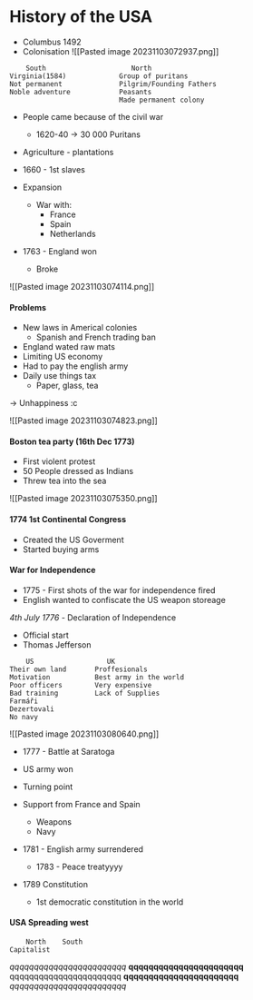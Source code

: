 # History of the USA
- Columbus 1492
- Colonisation
![[Pasted image 20231103072937.png]]

```
	South                     North
Virginia(1584)             Group of puritans
Not permanent              Pilgrim/Founding Fathers
Noble adventure            Peasants
                           Made permanent colony
```

- People came because of the civil war
	- 1620-40 -> 30 000 Puritans

- Agriculture - plantations
- 1660 - 1st slaves
- Expansion
	- War with:
		- France
		- Spain
		- Netherlands
- 1763 - England won
	- Broke

![[Pasted image 20231103074114.png]]

#### Problems
- New laws in Americal colonies
	- Spanish and French trading ban
- England wated raw mats
- Limiting US economy
- Had to pay the english army
- Daily use things tax
	- Paper, glass, tea

-> Unhappiness :c

![[Pasted image 20231103074823.png]]

#### Boston tea party (16th Dec 1773)
- First violent protest
- 50 People dressed as Indians
- Threw tea into the sea

![[Pasted image 20231103075350.png]]

#### 1774 1st Continental Congress
- Created the US Goverment
- Started buying arms

#### War for Independence
- 1775 - First shots of the war for independence fired
- English wanted to confiscate the US weapon storeage

*4th July 1776* - Declaration of Independence
- Official start
- Thomas Jefferson

```
	US                  UK
Their own land       Proffesionals
Motivation           Best army in the world
Poor officers        Very expensive
Bad training         Lack of Supplies
Farmáři
Dezertovali
No navy
```

![[Pasted image 20231103080640.png]]

- 1777 - Battle at Saratoga
- US army won
- Turning point
- Support from France and Spain
	- Weapons
	- Navy

- 1781 - English army surrendered
	- 1783 - Peace treatyyyy

- 1789 Constitution
	- 1st democratic constitution in the world

#### USA Spreading west
```
	North    South
Capitalist

```

*qqqqqqqqqqqqqqqqqqqqqqqq*
**qqqqqqqqqqqqqqqqqqqqqqq**
qqqqqqqqqqqqqqqqqqqqqqq
**qqqqqqqqqqqqqqqqqqqqqqq**
*qqqqqqqqqqqqqqqqqqqqqqqq*
